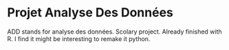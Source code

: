 # Projet Analyse Des Données
ADD stands for analyse des données.
Scolary project. Already finished with R. 
I find it might be interesting to remake it python.
